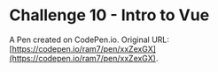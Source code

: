 # Challenge 10 - Intro to Vue

A Pen created on CodePen.io. Original URL: [https://codepen.io/ram7/pen/xxZexGX](https://codepen.io/ram7/pen/xxZexGX).


